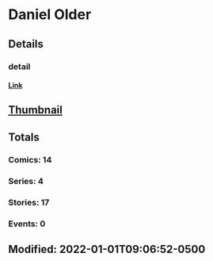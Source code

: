 # Daniel  Older 
## Details
### detail
#### [Link](http://marvel.com/comics/creators/14277/daniel_older?utm_campaign=apiRef&utm_source=225578a89fc76f3d20fbffda5d17a88d)
## [Thumbnail](http://i.annihil.us/u/prod/marvel/i/mg/b/40/image_not_available.jpg)
## Totals
### Comics: 14
### Series: 4
### Stories: 17
### Events: 0
## Modified: 2022-01-01T09:06:52-0500
